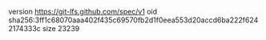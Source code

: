 version https://git-lfs.github.com/spec/v1
oid sha256:3ff1c68070aaa402f435c69570fb2d1f0eea553d20accd6ba222f6242174333c
size 23239
